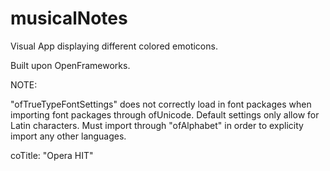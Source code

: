 # musicalNotes

Visual App displaying different colored emoticons.

Built upon OpenFrameworks.

NOTE: 

"ofTrueTypeFontSettings" does not correctly load in font packages when importing font packages through ofUnicode.
Default settings only allow for Latin characters. Must import through "ofAlphabet" in order to explicity import any other languages.

coTitle: "Opera HIT"
